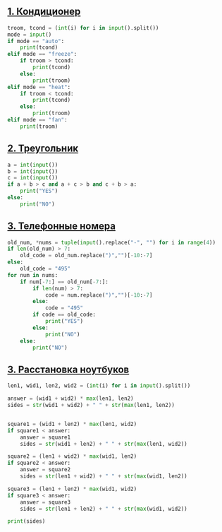 ## [1. Кондиционер](https://contest.yandex.ru/contest/27393/problems/A/)

```python
troom, tcond = (int(i) for i in input().split())
mode = input()
if mode == "auto":
	print(tcond)
elif mode == "freeze":
	if troom > tcond:
		print(tcond)
	else:
		print(troom)
elif mode == "heat":
	if troom < tcond:
		print(tcond)
	else:
		print(troom)
elif mode == "fan":
	print(troom)
```

## [2. Треугольник](https://contest.yandex.ru/contest/27393/problems/B/)

```python
a = int(input())
b = int(input())
c = int(input())
if a + b > c and a + c > b and c + b > a:
	print("YES")
else:
	print("NO")
```

## [3. Телефонные номера](https://contest.yandex.ru/contest/27393/problems/C/)

```python
old_num, *nums = tuple(input().replace("-", "") for i in range(4))
if len(old_num) > 7:
	old_code = old_num.replace(")","")[-10:-7]
else:
	old_code = "495"
for num in nums:
	if num[-7:] == old_num[-7:]:
		if len(num) > 7:
			code = num.replace(")","")[-10:-7]
		else:
			code = "495"
		if code == old_code:
			print("YES")
		else:
			print("NO")
	else:
		print("NO")
```


## [3. Расстановка ноутбуков](https://contest.yandex.ru/contest/27393/problems/F/)

```python
len1, wid1, len2, wid2 = (int(i) for i in input().split())

answer = (wid1 + wid2) * max(len1, len2)
sides = str(wid1 + wid2) + " " + str(max(len1, len2))


square1 = (wid1 + len2) * max(len1, wid2)
if square1 < answer:
	answer = square1
	sides = str(wid1 + len2) + " " + str(max(len1, wid2))

square2 = (len1 + wid2) * max(wid1, len2)
if square2 < answer:
	answer = square2
	sides = str(len1 + wid2) + " " + str(max(wid1, len2))

square3 = (len1 + len2) * max(wid1, wid2)
if square3 < answer:
	answer = square3
	sides = str(len1 + len2) + " " + str(max(wid1, wid2))

print(sides)
```

